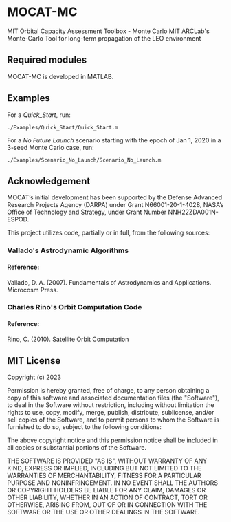 # MOCAT-MC
MIT Orbital Capacity Assessment Toolbox - Monte Carlo
MIT ARCLab's Monte-Carlo Tool for long-term propagation of the LEO environment

## Required modules
MOCAT-MC is developed in MATLAB.

## Examples
For a _Quick_Start_, run:

`./Examples/Quick_Start/Quick_Start.m`

For a _No Future Launch_ scenario starting with the epoch of Jan 1, 2020 in a 3-seed Monte Carlo case, run:

`./Examples/Scenario_No_Launch/Scenario_No_Launch.m`

## Acknowledgement

MOCAT’s initial development has been supported by the Defense Advanced Research Projects Agency (DARPA) under Grant N66001-20-1-4028, NASA’s Office of Technology and Strategy, under Grant Number NNH22ZDA001N-ESPOD.

This project utilizes code, partially or in full, from the following sources:

### Vallado's Astrodynamic Algorithms

#### Reference:
Vallado, D. A. (2007). Fundamentals of Astrodynamics and Applications. Microcosm Press.

### Charles Rino's Orbit Computation Code

#### Reference:
Rino, C. (2010). Satellite Orbit Computation

## MIT License

Copyright (c) 2023

Permission is hereby granted, free of charge, to any person obtaining a copy
of this software and associated documentation files (the "Software"), to deal
in the Software without restriction, including without limitation the rights
to use, copy, modify, merge, publish, distribute, sublicense, and/or sell
copies of the Software, and to permit persons to whom the Software is
furnished to do so, subject to the following conditions:

The above copyright notice and this permission notice shall be included in
all copies or substantial portions of the Software.

THE SOFTWARE IS PROVIDED "AS IS", WITHOUT WARRANTY OF ANY KIND, EXPRESS OR
IMPLIED, INCLUDING BUT NOT LIMITED TO THE WARRANTIES OF MERCHANTABILITY,
FITNESS FOR A PARTICULAR PURPOSE AND NONINFRINGEMENT. IN NO EVENT SHALL THE
AUTHORS OR COPYRIGHT HOLDERS BE LIABLE FOR ANY CLAIM, DAMAGES OR OTHER
LIABILITY, WHETHER IN AN ACTION OF CONTRACT, TORT OR OTHERWISE, ARISING FROM,
OUT OF OR IN CONNECTION WITH THE SOFTWARE OR THE USE OR OTHER DEALINGS IN
THE SOFTWARE.
